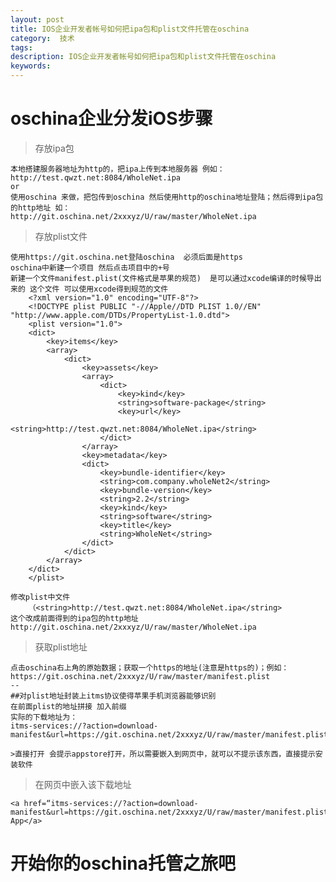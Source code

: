 ```yaml
---
layout: post
title: IOS企业开发者帐号如何把ipa包和plist文件托管在oschina
category:  技术
tags: 
description: IOS企业开发者帐号如何把ipa包和plist文件托管在oschina
keywords: 
---
```


# oschina企业分发iOS步骤


> 存放ipa包

	本地搭建服务器地址为http的，把ipa上传到本地服务器 例如：http://test.qwzt.net:8084/WholeNet.ipa
	or
	使用oschina 来做，把包传到oschina 然后使用http的oschina地址登陆；然后得到ipa包的http地址 如：
	http://git.oschina.net/2xxxyz/U/raw/master/WholeNet.ipa

> 存放plist文件

	使用https://git.oschina.net登陆oschina  必须后面是https
	oschina中新建一个项目 然后点击项目中的+号
	新建一个文件manifest.plist(文件格式是苹果的规范)  是可以通过xcode编译的时候导出来的 这个文件 可以使用xcode得到规范的文件
		<?xml version="1.0" encoding="UTF-8"?>
		<!DOCTYPE plist PUBLIC "-//Apple//DTD PLIST 1.0//EN" "http://www.apple.com/DTDs/PropertyList-1.0.dtd">
		<plist version="1.0">
		<dict>
		    <key>items</key>
		    <array>
		        <dict>
		            <key>assets</key>
		            <array>
		                <dict>
		                    <key>kind</key>
		                    <string>software-package</string>
		                    <key>url</key>
		                    <string>http://test.qwzt.net:8084/WholeNet.ipa</string>
		                </dict>
		            </array>
		            <key>metadata</key>
		            <dict>
		                <key>bundle-identifier</key>
		                <string>com.company.wholeNet2</string>
		                <key>bundle-version</key>
		                <string>2.2</string>
		                <key>kind</key>
		                <string>software</string>
		                <key>title</key>
		                <string>WholeNet</string>
		            </dict>
		        </dict>
		    </array>
		</dict>
		</plist>

	修改plist中文件
		（<string>http://test.qwzt.net:8084/WholeNet.ipa</string>
	这个改成前面得到的ipa包的http地址
	http://git.oschina.net/2xxxyz/U/raw/master/WholeNet.ipa

> 获取plist地址

	点击oschina右上角的原始数据；获取一个https的地址(注意是https的)；例如：
	https://git.oschina.net/2xxxyz/U/raw/master/manifest.plist
	--
	##对plist地址封装上itms协议使得苹果手机浏览器能够识别
	在前面plist的地址拼接 加入前缀
	实际的下载地址为：
	itms-services://?action=download-manifest&url=https://git.oschina.net/2xxxyz/U/raw/master/manifest.plist

	>直接打开 会提示appstore打开，所以需要嵌入到网页中，就可以不提示该东西，直接提示安装软件

> 在网页中嵌入该下载地址

	<a href=“itms-services://?action=download-manifest&url=https://git.oschina.net/2xxxyz/U/raw/master/manifest.plist">Install App</a>


# 开始你的oschina托管之旅吧
